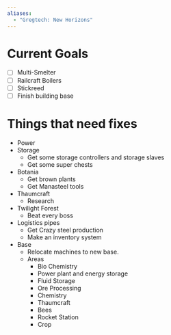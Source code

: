 ```yaml
---
aliases:
  - "Gregtech: New Horizons"
---
```

# Current Goals
- [ ] Multi-Smelter
- [ ] Railcraft Boilers
- [ ] Stickreed
- [ ] Finish building base
# Things that need fixes
- Power
- Storage
	- Get some storage controllers and storage slaves
	- Get some super chests
- Botania
	- Get brown plants
	- Get Manasteel tools
- Thaumcraft
	- Research
- Twilight Forest
	- Beat every boss
- Logistics pipes
	- Get Crazy steel production
	- Make an inventory system
- Base
	- Relocate machines to new base.
	- Areas
		- Bio Chemistry 
		- Power plant and energy storage
		- Fluid Storage
		- Ore Processing
		- Chemistry 
		- Thaumcraft
		- Bees
		- Rocket Station
		- Crop
